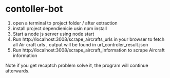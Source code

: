 # contoller-bot 
1. open a terminal to project folder / after extraction
2. install project dependienicie usin npm install  
3. Start a node js server using node start 
4. Run http://localhost:3008/scrape_aircrafts_urls in your browser to fetch all Air craft urls , output will be found in url_controler_result.json
5. Run http://localhost:3008/scrape_aircraft_information to scrape Aircraft information 

Note 
if you get recaptch problem solve it, the program will continue afterwards. 
